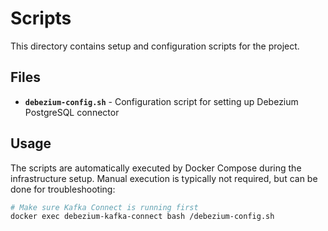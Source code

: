 # Scripts

This directory contains setup and configuration scripts for the project.

## Files

- **`debezium-config.sh`** - Configuration script for setting up Debezium PostgreSQL connector

## Usage

The scripts are automatically executed by Docker Compose during the infrastructure setup. Manual execution is typically not required, but can be done for troubleshooting:

```bash
# Make sure Kafka Connect is running first
docker exec debezium-kafka-connect bash /debezium-config.sh
```
